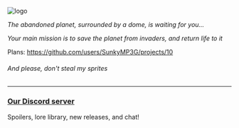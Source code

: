 ![logo](https://github.com/SunkyMP3G/NetroniumMod/assets/125795960/6f526f56-470f-4489-a48d-d740d34aaeda)

*The abandoned planet, surrounded by a dome, is waiting for you...*

*Your main mission is to save the planet from invaders, and return life to it*

Plans: https://github.com/users/SunkyMP3G/projects/10

###### And please, don't steal my sprites

---

### [Our Discord server](https://discord.com/invite/nbK62FGEMu)
Spoilers, lore library, new releases, and chat!
